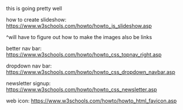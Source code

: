 this is going pretty well

how to create slideshow: https://www.w3schools.com/howto/howto_js_slideshow.asp

^will have to figure out how to make the images also be links

better nav bar: https://www.w3schools.com/howto/howto_css_topnav_right.asp

dropdown nav bar: https://www.w3schools.com/howto/howto_css_dropdown_navbar.asp

newsletter signup: https://www.w3schools.com/howto/howto_css_newsletter.asp

web icon: https://www.w3schools.com/howto/howto_html_favicon.asp
